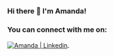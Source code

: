 ### Hi there :penguin: I'm Amanda!

<h3><b>You can connect with me on:</b></h3>
<a href="https://www.linkedin.com/in/amanda-cheng-wei-qi/" target="_blank">
  <img align="center" alt="Amanda | Linkedin" src="https://img.shields.io/badge/LinkedIn-0077B5?style=for-the-badge&logo=linkedin&logoColor=white" />
</a> &nbsp;&nbsp;
